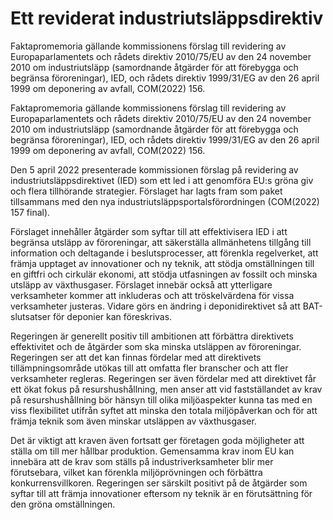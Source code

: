 # Ett reviderat industriutsläppsdirektiv

Faktapromemoria gällande kommissionens förslag till revidering av Europaparlamentets och rådets direktiv 2010/75/EU av den 24 november 2010 om industriutsläpp
(samordnande åtgärder för att förebygga och begränsa föroreningar), IED, och
rådets direktiv 1999/31/EG av den 26 april 1999 om deponering av avfall, COM(2022) 156.

Faktapromemoria gällande kommissionens förslag till revidering av Europaparlamentets och rådets direktiv 2010/75/EU av den 24 november 2010 om industriutsläpp
(samordnande åtgärder för att förebygga och begränsa föroreningar), IED, och
rådets direktiv 1999/31/EG av den 26 april 1999 om deponering av avfall, COM(2022) 156.

Den 5 april 2022 presenterade kommissionen förslag på revidering av industriutsläppsdirektivet (IED) som ett led i att genomföra EU:s gröna giv och flera tillhörande strategier. Förslaget har lagts fram som paket tillsammans med den nya industriutsläppsportalsförordningen (COM(2022) 157 final).

Förslaget innehåller åtgärder som syftar till att effektivisera IED i att begränsa utsläpp av föroreningar, att säkerställa allmänhetens tillgång till information och deltagande i beslutsprocesser, att förenkla regelverket, att främja upptaget av innovationer och ny teknik, att stödja omställningen till en giftfri och cirkulär ekonomi, att stödja utfasningen av fossilt och minska utsläpp av växthusgaser. Förslaget innebär också att ytterligare verksamheter kommer att inkluderas och att tröskelvärdena för vissa verksamheter justeras. Vidare görs en ändring i deponidirektivet så att BAT-slutsatser för deponier kan föreskrivas.

Regeringen är generellt positiv till ambitionen att förbättra direktivets effektivitet och de åtgärder som ska minska utsläppen av föroreningar. Regeringen ser att det kan finnas fördelar med att direktivets tillämpningsområde utökas till att omfatta fler branscher och att fler verksamheter regleras. Regeringen ser även fördelar med att direktivet får ett ökat fokus på resurshushållning, men anser att vid fastställandet av krav på resurshushållning bör hänsyn till olika miljöaspekter kunna tas med en viss flexibilitet utifrån syftet att minska den totala miljöpåverkan och för att främja teknik som även minskar utsläppen av växthusgaser.

Det är viktigt att kraven även fortsatt ger företagen goda möjligheter att ställa om till mer hållbar produktion. Gemensamma krav inom EU kan innebära att de krav som ställs på industriverksamheter blir mer förutsebara, vilket kan förenkla miljöprövningen och förbättra konkurrensvillkoren. Regeringen ser särskilt positivt på de åtgärder som syftar till att främja innovationer eftersom ny teknik är en förutsättning för den gröna omställningen.

